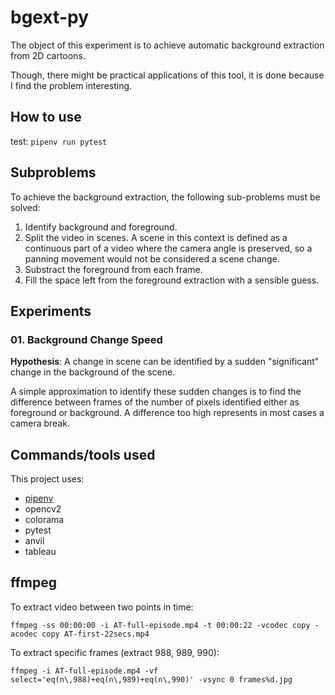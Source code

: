 # bgext-py

The object of this experiment is to achieve automatic background extraction from 2D cartoons.

Though, there might be practical applications of this tool, it is done because I find the problem interesting.

## How to use

test: `pipenv run pytest`
## Subproblems

To achieve the background extraction, the following sub-problems must be solved:

1. Identify background and foreground.
2. Split the video in scenes. A scene in this context is defined as a continuous part of a video where the camera angle is preserved, so a panning movement would not be considered a scene change.
3. Substract the foreground from each frame.
4. Fill the space left from the foreground extraction with a sensible guess.

## Experiments

### 01. Background Change Speed

**Hypothesis**: A change in scene can be identified by a sudden "significant" change in the background of the scene.

A simple approximation to identify these sudden changes is to find the difference between frames of the number of pixels identified either as foreground or background. A difference too high represents in most cases a camera break.




## Commands/tools used

This project uses:
- [pipenv](http://docs.python-guide.org/en/latest/dev/virtualenvs/)
- opencv2
- colorama
- pytest
- anvil
- tableau

## ffmpeg

To extract video between two points in time:

```
ffmpeg -ss 00:00:00 -i AT-full-episode.mp4 -t 00:00:22 -vcodec copy -acodec copy AT-first-22secs.mp4
```

To extract specific frames (extract 988, 989, 990):

```
ffmpeg -i AT-full-episode.mp4 -vf select='eq(n\,988)+eq(n\,989)+eq(n\,990)' -vsync 0 frames%d.jpg
```
